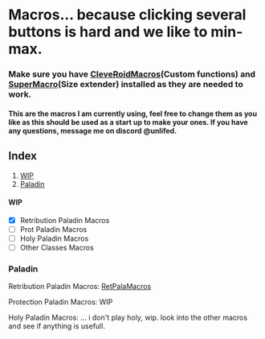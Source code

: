 # Macros... because clicking several buttons is hard and we like to min-max.
### Make sure you have [CleveRoidMacros](https://github.com/bhhandley/CleveRoidMacros)(Custom functions) and [SuperMacro](https://github.com/Monteo/SuperMacro)(Size extender) installed as they are needed to work.
#### This are the macros I am currently using, feel free to change them as you like as this should be used as a start up to make your ones. If you have any questions, message me on discord @unlifed.
## Index
1. [WIP](#wip)
2. [Paladin](#paladin)
 
#### WIP
- [x] Retribution Paladin Macros
- [ ] Prot Paladin Macros
- [ ] Holy Paladin Macros
- [ ] Other Classes Macros  

### Paladin
Retribution Paladin Macros:
[RetPalaMacros](https://github.com/Guilherme-r-Carvalho/Twow-Macros/blob/main/RetPaladinMacros.md)

Protection Paladin Macros:
  WIP

Holy Paladin Macros: 
 ... i don't play holy, wip. look into the other macros and see if anything is usefull.